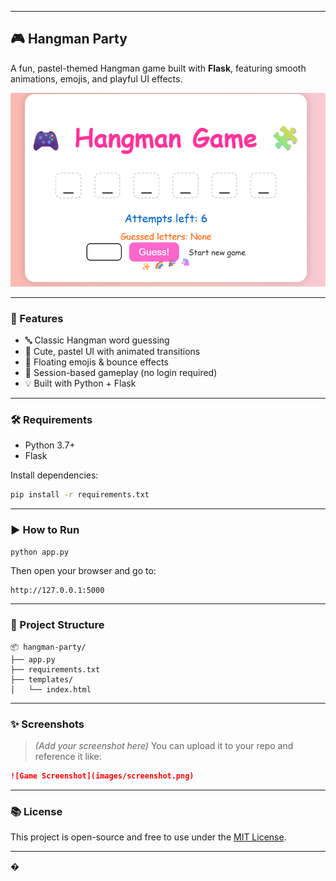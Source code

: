 

---

## 🎮 Hangman Party

A fun, pastel-themed Hangman game built with **Flask**, featuring smooth animations, emojis, and playful UI effects.

![screenshot](https://github.com/Anna-Mariya-shibu/guess-the-word-flask/blob/main/Screenshot%202025-10-03%20140329.png
)

---

### 🚀 Features

* 🔤 Classic Hangman word guessing
* 🎨 Cute, pastel UI with animated transitions
* 🎉 Floating emojis & bounce effects
* 🧠 Session-based gameplay (no login required)
* 💡 Built with Python + Flask

---

### 🛠️ Requirements

* Python 3.7+
* Flask

Install dependencies:

```bash
pip install -r requirements.txt
```

---

### ▶️ How to Run

```bash
python app.py
```

Then open your browser and go to:

```
http://127.0.0.1:5000
```

---

### 📁 Project Structure

```
📦 hangman-party/
├── app.py
├── requirements.txt
├── templates/
│   └── index.html
```

---

### ✨ Screenshots

> *(Add your screenshot here)*
> You can upload it to your repo and reference it like:

```md
![Game Screenshot](images/screenshot.png)
```

---

### 📚 License

This project is open-source and free to use under the [MIT License](LICENSE).

---
�
